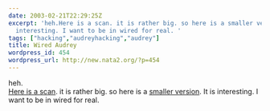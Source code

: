 ```yaml
---
date: 2003-02-21T22:29:25Z
excerpt: 'heh.Here is a scan. it is rather big. so here is a smaller version. It is
  interesting. I want to be in wired for real. '
tags: ["hacking","audreyhacking","audrey"]
title: Wired Audrey
wordpress_id: 454
wordpress_url: http://new.nata2.org/?p=454
---
```


heh.<br/><a href="https://web.archive.org/web/20030814003134/http://www.nata2.info//?path=pictures%2FIncoming&img=audrey_wired.jpg">Here is a scan</a>. it is rather big. so here is a <a href="http://audreyhacking.com/images/audrey_wired_small.jpg">smaller version</a>. It is interesting. I want to be in wired for real. 
